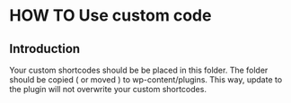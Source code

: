 HOW TO Use custom code
======================

## Introduction
Your custom shortcodes should be be placed in this folder.
The folder should be copied ( or moved ) to wp-content/plugins. This way, update to the plugin will not overwrite your custom shortcodes.
